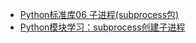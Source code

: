 ﻿- [Python标准库06 子进程(subprocess包)](http://www.cnblogs.com/vamei/archive/2012/09/23/2698014.html)
- [Python模块学习：subprocess创建子进程](http://python.jobbole.com/81517/)